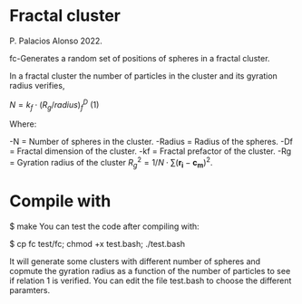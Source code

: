 # Fractal cluster
P. Palacios Alonso 2022.

fc-Generates a random set of positions of spheres in a fractal cluster.

In a fractal cluster the number of particles in the cluster and its gyration radius verifies,

$N = k_f \cdot (R_g/radius)^D_f$ (1)

Where:

   -N = Number of spheres in the cluster.
   -Radius = Radius of the spheres.
   -Df = Fractal dimension of the cluster.
   -kf = Fractal prefactor of the cluster.
   -Rg = Gyration radius of the cluster $R_g^2 = 1/N \cdot \sum (\mathbf{r_i}-\mathbf{c_m})^2$.
   
# Compile with
   $ make
You can test the code after compiling with:

   $ cp fc test/fc; chmod +x test.bash; ./test.bash
   
It will generate some clusters with different number of spheres and copmute the gyration radius as a function of the number of particles to see if relation 1 is verified.
You can edit the file test.bash to choose the different paramters. 

  
